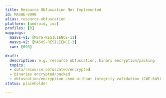 ```yaml
---
title: Resource Obfuscation Not Implemented
id: MASWE-0090
alias: resource-obfuscation
platform: [android, ios]
profiles: [R]
mappings:
  masvs-v1: [MSTG-RESILIENCE-11]
  masvs-v2: [MASVS-RESILIENCE-3]
  cwe: [693]

draft:
  description: e.g. resource obfuscation, binary encryption/packing
  topics:
  - data/resource obfuscated/encrypted
  - binaries encrypted/packed
  - obfuscation/encryption used without integrity validation (CWE-649)
status: placeholder

---
```


